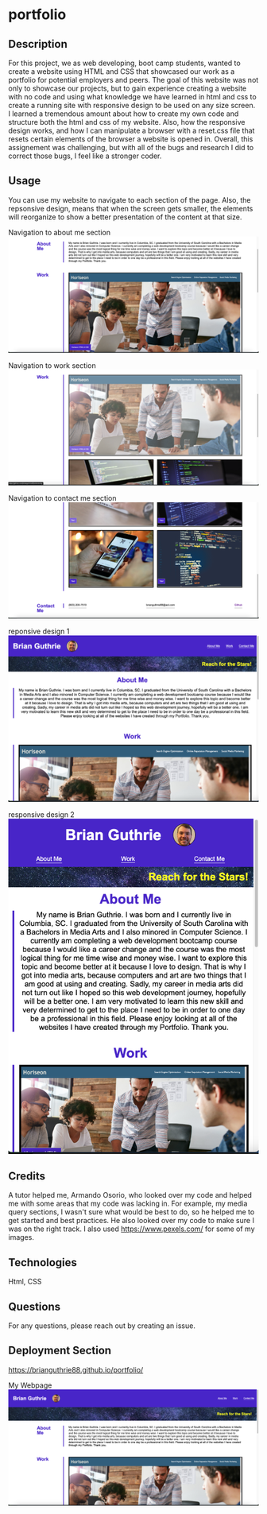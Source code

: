 # portfolio

## Description
For this project, we as web developing, boot camp students, wanted to create a website using HTML and CSS that showcased our work as a portfolio for potential employers and peers. The goal of this website was not only to showcase our projects, but to gain experience creating a website with no code and using what knowledge we have learned in html and css to create a running site with responsive design to be used on any size screen. I learned a tremendous amount about how to create my own code and structure both the html and css of my website. Also, how the responsive design works, and how I can manipulate a browser with a reset.css file that resets certain elements of the browser a website is opened in. Overall, this assignement was challenging, but with all of the bugs and research I did to correct those bugs, I feel like a stronger coder.

## Usage
You can use my website to navigate to each section of the page. Also, the repsonsive design, means that when the screen gets smaller, the elements will reorganize to show a better presentation of the content at that size.

Navigation to about me section
![ScreenShot](assets/images/about-me-screenshot.png)

Navigation to work section
![ScreenShot](assets/images/work-screenshot.png)

Navigation to contact me section
![ScreenShot](assets/images/contact-me-screenshot.png)

reponsive design 1
![ScreenShot](assets/images/responsive-design1.png)

responsive design 2
![ScreenShot](assets/images/responsive-design2.png)

## Credits
A tutor helped me, Armando Osorio, who looked over my code and helped me with some areas that my code was lacking in. For example, my media query sections, I wasn't sure what would be best to do, so he helped me to get started and best practices. He also looked over my code to make sure I was on the right track.
I also used https://www.pexels.com/ for some of my images.

## Technologies
Html, CSS

## Questions
For any questions, please reach out by creating an issue.

## Deployment Section
https://brianguthrie88.github.io/portfolio/

My Webpage
![ScreenShot](assets/images/portfolio-assignment-screenshot.png)